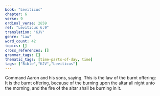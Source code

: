 ```yaml
---
book: "Leviticus"
chapter: 6
verse: 9
ordinal_verse: 2859
ref: "Leviticus 6:9"
translation: "KJV"
genre: "Law"
word_count: 42
topics: []
cross_references: []
grammar_tags: []
thematic_tags: [time-parts-of-day, time]
tags: ["Bible","KJV","Leviticus"]
---
```

Command Aaron and his sons, saying, This is the law of the burnt offering: It is the burnt offering, because of the burning upon the altar all night unto the morning, and the fire of the altar shall be burning in it.
